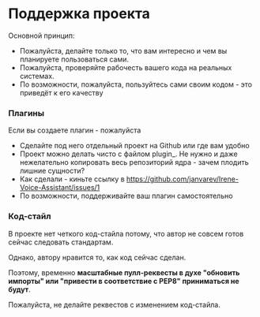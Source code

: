 # Поддержка проекта

Основной принцип:
* Пожалуйста, делайте только то, что вам интересно и чем вы планируете пользоваться сами.
* Пожалуйста, проверяйте рабочесть вашего кода на реальных системах.
* По возможности, пожалуйста, пользуйтесь сами своим кодом - это приведёт к его качеству

### Плагины

Если вы создаете плагин - пожалуйста
* Сделайте под него отдельный проект на Github или где вам удобно
* Проект можно делать чисто с файлом plugin_. Не нужно и даже нежелательно копировать весь репозиторий ядра - зачем плодить лишние сущности?
* Как сделали - киньте ссылку в https://github.com/janvarev/Irene-Voice-Assistant/issues/1
* По возможности, поддерживайте ваш плагин самостоятельно

### Код-стайл

В проекте нет четкого код-стайла потому, что автор не совсем готов сейчас следовать стандартам.

Однако, автору нравится то, как код сейчас сделан.

Поэтому, временно **масштабные пулл-реквесты в духе "обновить импорты" или "привести в соответствие с PEP8" приниматься не будут**.

Пожалуйста, не делайте реквестов с изменением код-стайла.

